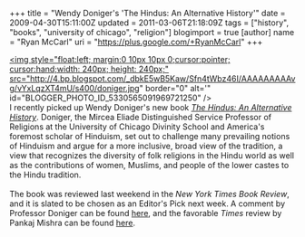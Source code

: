 +++
title = "Wendy Doniger's 'The Hindus: An Alternative History'"
date = 2009-04-30T15:11:00Z
updated = 2011-03-06T21:18:09Z
tags = ["history", "books", "university of chicago", "religion"]
blogimport = true
[author]
	name = "Ryan McCarl"
	uri = "https://plus.google.com/+RyanMcCarl"
+++

<a onblur="try {parent.deselectBloggerImageGracefully();} catch(e) {}" href="http://4.bp.blogspot.com/_dbkE5wB5Kaw/Sfn4tWbz46I/AAAAAAAAAvg/vYxLqzXT4mU/s1600-h/doniger.jpg"><img style="float:left; margin:0 10px 10px 0;cursor:pointer; cursor:hand;width: 240px; height: 240px;" src="http://4.bp.blogspot.com/_dbkE5wB5Kaw/Sfn4tWbz46I/AAAAAAAAAvg/vYxLqzXT4mU/s400/doniger.jpg" border="0" alt='" id="BLOGGER_PHOTO_ID_5330565091969721250" /></a><br />I recently picked up Wendy Doniger's new book <em><a href="http://www.amazon.com/Hindus-Alternative-History-Wendy-Doniger/dp/1594202052">The Hindus: An Alternative History</a></em>.  Doniger, the Mircea Eliade Distinguished Service Professor of Religions at the University of Chicago Divinity School and America's foremost scholar of Hinduism, set out to challenge many prevailing notions of Hinduism and argue for a more inclusive, broad view of the tradition, a view that recognizes the diversity of folk religions in the Hindu world as well as the contributions of women, Muslims, and people of the lower castes to the Hindu tradition.<br /><br />The book was reviewed last weekend in the <em>New York Times Book Review</em>, and it is slated to be chosen as an Editor's Pick next week.  A comment by Professor Doniger can be found <a href="http://newsweek.washingtonpost.com/onfaith/panelists/wendy_doniger/2009/03/the_battle_over_hindu_history.html">here</a>, and the favorable <em>Times</em> review by Pankaj Mishra can be found <a href="http://www.nytimes.com/2009/04/26/books/review/Mishra-t.html?_r=1&ref=books">here</a>.
